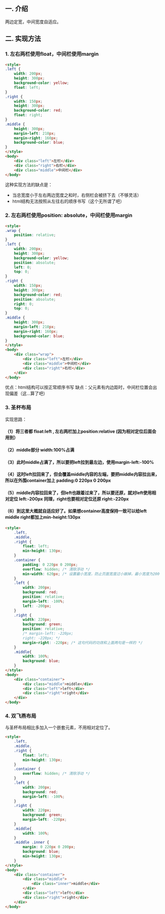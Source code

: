 ## 一. 介绍
两边定宽，中间宽度自适应。
## 二. 实现方法
### 1. 左右两栏使用float，中间栏使用margin
```html
<style>
.left {
    width: 200px;
    height: 300px;
    background-color: yellow;
    float: left;
}
.right {
    width: 150px;
    height: 300px;
    background-color: red;
    float: right;
}
.middle {
    height: 300px;
    margin-left: 210px;
    margin-right: 160px;
    background-color: blue;
}
</style>
<body>
    <div class="left">左栏</div>
    <div class="right">右栏</div>
    <div class="middle">中间栏</div>
</body>
```
这种实现方法的缺点是：  
- 当总宽度小于左右两边宽度之和时，右侧栏会被挤下去（不够灵活）  
- html结构无法按照从左往右的顺序书写（这个无所谓了吧）
### 2. 左右两栏使用position: absolute，中间栏使用margin
```html
<style>
.wrap {
    position: relative;
}
.left {
    width: 200px;
    height: 300px;
    background-color: yellow;
    position: absolute;
    left: 0;
    top: 0;
}
.right {
    width: 150px;
    height: 300px;
    background-color: red;
    position: absolute;
    right: 0;
    top: 0;
}
.middle {
    height: 300px;
    margin-left: 210px;
    margin-right: 160px;
    background-color: blue;
}
</style>
<body>
    <div class="wrap">
        <div class="left">左栏</div>
        <div class="middle">中间栏</div>
        <div class="right">右栏</div>
    </div>
</body>
```
优点：html结构可以按正常顺序书写
缺点：父元素有内边距时，中间栏位置会出现偏差（这...算了吧）
### 3. 圣杯布局
实现思路：
#### （1）将三者都 float:left , 左右两栏加上position:relative (因为相对定位后面会用到）

#### （2）middle部分 width:100%占满

#### （3）此时middle占满了，所以要把left拉到最左边，使用margin-left:-100%

#### （4）这时left拉回来了，但会覆盖middle内容的左端，要把middle内容拉出来，所以在外围container加上 padding:0 220px 0 200px

#### （5）middle内容拉回来了，但left也跟着过来了，所以要还原，就对left使用相对定位 left:-200px  同理，right也要相对定位还原 right:-220px

#### （6）到这里大概就自适应好了。如果想container高度保持一致可以给left middle right都加上min-height:130px

```html
<style>
    .left,
    .middle,
    .right {
        float: left;
        min-height: 130px;
    }
    .container {
        padding: 0 220px 0 200px;
        overflow: hidden; /* 清除浮动 */
        min-width: 620px; /* 设置最小宽度，防止页面宽度过小崩掉，最小宽度为200+220+200 */
    }
    .left {
        width: 200px;
        background: red;
        position: relative;
        margin-left: -100%;
        left: -200px;
    }
    .right {
        width: 220px;
        background: green;
        position: relative;
        /* margin-left: -220px;
        right: -220px; */
        margin-right: -220px; /* 这句代码的功效和上面两句是一样的 */
    }
    .middle{ 
        width: 100%;
        background: blue;
    }
</style>
<body>
    <div class="container">
        <div class="middle">middle</div>
        <div class="left">left</div>
        <div class="right">right</div>
    </div>
</body>
```
### 4. 双飞燕布局
与圣杯布局相比多加入一个嵌套元素，不用相对定位了。
```html
<style>
    .left,
    .middle,
    .right {
        float: left;
        min-height: 130px;
    }
    .container {
        overflow: hidden; /* 清除浮动 */
    }
    .left {
        width: 200px;
        background: red;
        margin-left: -100%;
    }
    .right {
        width: 220px;
        background: green;
        margin-left: -220px;
    }
    .middle{ 
        width: 100%;
    }
    .middle .inner {
        margin: 0 220px 0 200px;
        background: blue;
        min-height: 130px;
    }
</style>
<body>
    <div class="container">
        <div class="middle">
            <div class="inner">middle</div>
        </div>
        <div class="left">left</div>
        <div class="right">right</div>
    </div>
</body>
```
